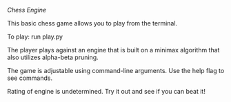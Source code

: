 *Chess Engine*

This basic chess game allows you to play from the terminal. 

To play: run play.py

The player plays against an engine that is built on a minimax
algorithm that also utilizes alpha-beta pruning.

The game is adjustable using command-line arguments. Use the 
help flag to see commands.

Rating of engine is undetermined. Try it out and see if you 
can beat it!

